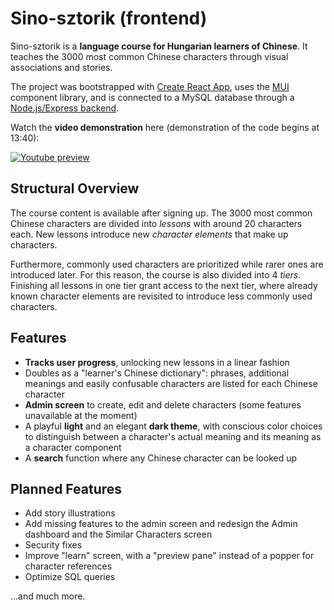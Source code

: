 # Sino-sztorik (frontend)

Sino-sztorik is a **language course for Hungarian learners of Chinese**. It teaches the 3000 most common Chinese characters through visual associations and stories.

The project was bootstrapped with [Create React App](https://github.com/facebook/create-react-app), uses the [MUI](https://mui.com) component library, and is connected to a MySQL database through a [Node.js/Express backend](https://github.com/x22tri/sino-sztorik-backend).

Watch the **video demonstration** here (demonstration of the code begins at 13:40):

[![Youtube preview](https://i.ytimg.com/vi_webp/ROojjfTMzqI/maxresdefault.webp)](https://www.youtube.com/watch?v=ROojjfTMzqI)

## Structural Overview

The course content is available after signing up. The 3000 most common Chinese characters are divided into *lessons* with around 20 characters each. New lessons introduce new *character elements* that make up characters.

Furthermore, commonly used characters are prioritized while rarer ones are introduced later. For this reason, the course is also divided into 4 *tiers*. Finishing all lessons in one tier grant access to the next tier, where already known character elements are revisited to introduce less commonly used characters.

## Features

- **Tracks user progress**, unlocking new lessons in a linear fashion
- Doubles as a "learner's Chinese dictionary": phrases, additional meanings and easily confusable characters are listed for each Chinese character
- **Admin screen** to create, edit and delete characters (some features unavailable at the moment)
- A playful **light** and an elegant **dark theme**, with conscious color choices to distinguish between a character's actual meaning and its meaning as a character component
- A **search** function where any Chinese character can be looked up

## Planned Features

- Add story illustrations
- Add missing features to the admin screen and redesign the Admin dashboard and the Similar Characters screen
- Security fixes
- Improve "learn" screen, with a "preview pane" instead of a popper for character references
- Optimize SQL queries

...and much more.